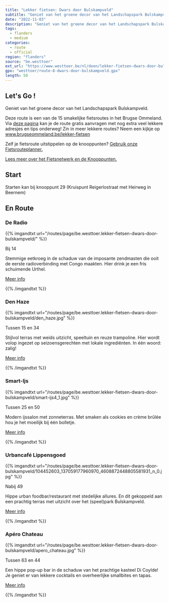 ```yaml
---
title: "Lekker fietsen: Dwars door Bulskampveld"
subtitle: "Geniet van het groene decor van het Landschapspark Bulskampveld"
date: "2022-11-03"
description: "Geniet van het groene decor van het Landschapspark Bulskampveld" 
tags:
  - flanders
  - medium
categories: 
  - route
  - official
region: "flanders"
source: "be.westtoer"
ext_url: "https://www.westtoer.be/nl/doen/lekker-fietsen-dwars-door-bulskampveld"
gpx: "westtoer/route-8-dwars-door-bulskampveld.gpx"
length: 50
---
```


## Let's Go !

Geniet van het groene decor van het Landschapspark Bulskampveld.

Deze route is een van de 15 smakelijke fietsroutes in het Brugse Ommeland. Via [deze pagina](https://www.westtoer.be/nl/dwars-door-bulskampveld) kan je de route gratis aanvragen met nog extra veel lekkere adresjes en tips onderweg! Zin in meer lekkere routes? Neem een kijkje op www.brugseommeland.be/lekker-fietsen 

Zelf je fietsroute uitstippelen op de knooppunten? [Gebruik onze Fietsrouteplanner.](https://www.westtoer.be/nl/fietsrouteplanner)

[Lees meer over het Fietsnetwerk en de Knooppunten.](https://www.westtoer.be/nl/inspiratie/fietsnetwerk)

## Start 

Starten kan bij knooppunt 29 (Kruispunt Reigerlostraat met Heirweg in Beernem) 

## En Route

### De Radio

{{% imgandtxt url="/routes/page/be.westtoer.lekker-fietsen-dwars-door-bulskampveld/" %}}

Bij 14

Stemmige eetkroeg in de schaduw van de imposante zendmasten die ooit de eerste radioverbinding met Congo maakten. Hier drink je een fris schuimende Urthel.

[Meer info](https://www.westtoer.be/nl/eten-drinken/de-radio)

{{% /imgandtxt %}}

### Den Haze

{{% imgandtxt url="/routes/page/be.westtoer.lekker-fietsen-dwars-door-bulskampveld/den_haze.jpg" %}}

Tussen 15 en 34

Stijlvol terras met weids uitzicht, speeltuin en reuze trampoline. Hier wordt volop ingezet op seizoensgerechten met lokale ingrediënten. In één woord: zalig!

[Meer info](https://www.westtoer.be/nl/eten-drinken/den-haze)

{{% /imgandtxt %}}

### Smart-Ijs

{{% imgandtxt url="/routes/page/be.westtoer.lekker-fietsen-dwars-door-bulskampveld/smart-ijs4_1.jpg" %}}

Tussen 25 en 50

Modern ijssalon met zonneterras. Met smaken als cookies en crème brûlée hou je het moeilijk bij één bolletje.

[Meer info](https://www.westtoer.be/nl/eten-drinken/smart-ijs)

{{% /imgandtxt %}}

### Urbancafé Lippensgoed

{{% imgandtxt url="/routes/page/be.westtoer.lekker-fietsen-dwars-door-bulskampveld/104452603_137059177960970_4608872448805581931_n_0.jpg" %}}

Nabij 49

Hippe urban foodbar/restaurant met stedelijke allures. En dit gekoppeld aan een prachtig terras met uitzicht over het (speel)park Bulskampveld.

[Meer info](https://www.westtoer.be/nl/eten-drinken/urbancaf%C3%A9-lippensgoed)

{{% /imgandtxt %}}

### Apéro Chateau

{{% imgandtxt url="/routes/page/be.westtoer.lekker-fietsen-dwars-door-bulskampveld/apero_chateau.jpg" %}}

Tussen 63 en 44

Een hippe pop-up bar in de schaduw van het prachtige kasteel Di Coylde! Je geniet er van lekkere cocktails en overheerlijke smallbites en tapas.

[Meer info](https://www.westtoer.be/nl/eten-drinken/ap%C3%A9ro-ch%C3%A2teau)

{{% /imgandtxt %}}
